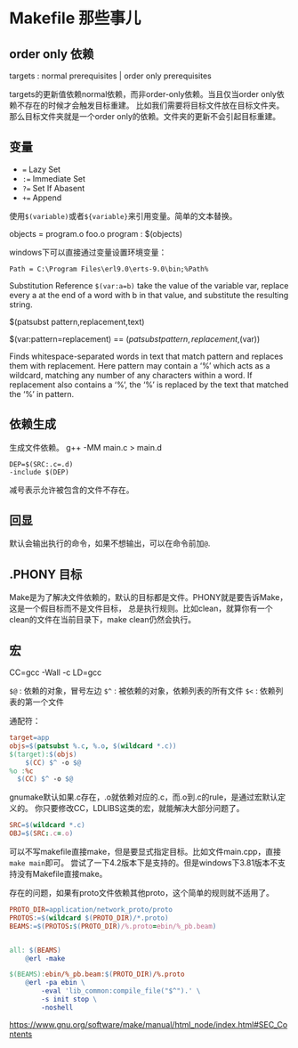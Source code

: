 # Makefile 那些事儿

## order only 依赖

targets : normal prerequisites | order only prerequisites

targets的更新值依赖normal依赖，而非order-only依赖。当且仅当order only依赖不存在的时候才会触发目标重建。
比如我们需要将目标文件放在目标文件夹。那么目标文件夹就是一个order only的依赖。文件夹的更新不会引起目标重建。


## 变量
* `=` Lazy Set
* `:=` Immediate Set
* `?=` Set If Abasent
* `+=` Append

使用`$(variable)`或者`${variable}`来引用变量。简单的文本替换。

objects = program.o foo.o
program : $(objects)

windows下可以直接通过变量设置环境变量：

`Path = C:\Program Files\erl9.0\erts-9.0\bin;%Path%`

Substitution Reference
`$(var:a=b)` take the value of the variable var, replace every a at the end of a word with b in that value, and substitute the resulting string.

$(patsubst pattern,replacement,text)



$(var:pattern=replacement)   ==  $(patsubst pattern,replacement,$(var))

Finds whitespace-separated words in text that match pattern and replaces them with replacement. Here pattern may contain a ‘%’ which acts as a wildcard, matching any number of any characters within a word. If replacement also contains a ‘%’, the ‘%’ is replaced by the text that matched the ‘%’ in pattern.

## 依赖生成
生成文件依赖。
g++ -MM main.c > main.d

```
DEP=$(SRC:.c=.d)
-include $(DEP)
```
减号表示允许被包含的文件不存在。

## 回显
默认会输出执行的命令，如果不想输出，可以在命令前加`@`.


## .PHONY 目标

Make是为了解决文件依赖的，默认的目标都是文件。PHONY就是要告诉Make，这是一个假目标而不是文件目标，
总是执行规则。比如clean，就算你有一个clean的文件在当前目录下，make clean仍然会执行。

## 宏
CC=gcc -Wall -c
LD=gcc

`$@` : 依赖的对象，冒号左边
`$^` : 被依赖的对象，依赖列表的所有文件
`$<` : 依赖列表的第一个文件



通配符：
```makefile
target=app
objs=$(patsubst %.c, %.o, $(wildcard *.c))
$(target):$(objs)
	$(CC) $^ -o $@
%o :%c
  $(CC) $^ -o $@
```
gnumake默认如果.c存在，.o就依赖对应的.c，而.o到.c的rule，是通过宏默认定义的。
你只要修改CC，LDLIBS这类的宏，就能解决大部分问题了。
```makefile
SRC=$(wildcard *.c)
OBJ=$(SRC:.c=.o)
```

可以不写makefile直接make，但是要显式指定目标。比如文件main.cpp，直接`make main`即可。
尝试了一下4.2版本下是支持的。但是windows下3.81版本不支持没有Makefile直接make。


存在的问题，如果有proto文件依赖其他proto，这个简单的规则就不适用了。
```Makefile
PROTO_DIR=application/network_proto/proto
PROTOS:=$(wildcard $(PROTO_DIR)/*.proto)
BEAMS:=$(PROTOS:$(PROTO_DIR)/%.proto=ebin/%_pb.beam)


all: $(BEAMS)
	@erl -make

$(BEAMS):ebin/%_pb.beam:$(PROTO_DIR)/%.proto
	@erl -pa ebin \
		-eval 'lib_common:compile_file("$^").' \
		-s init stop \
		-noshell

```



https://www.gnu.org/software/make/manual/html_node/index.html#SEC_Contents
